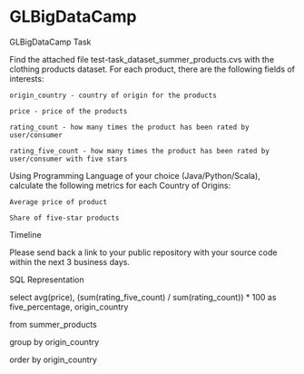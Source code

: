 # GLBigDataCamp
GLBigDataCamp
Task

Find the attached file test-task_dataset_summer_products.cvs with the clothing products dataset. For each product, there are the following fields of interests:

    origin_country - country of origin for the products

    price - price of the products

    rating_count - how many times the product has been rated by user/consumer

    rating_five_count - how many times the product has been rated by user/consumer with five stars


Using Programming Language of your choice (Java/Python/Scala), calculate the following metrics for each Country of Origins:

    Average price of product

    Share of five-star products

Timeline

Please send back a link to your public repository with your source code within the next 3 business days.

SQL Representation

select avg(price), (sum(rating_five_count) / sum(rating_count)) * 100 as five_percentage, origin_country

from summer_products

group by origin_country

order by origin_country
